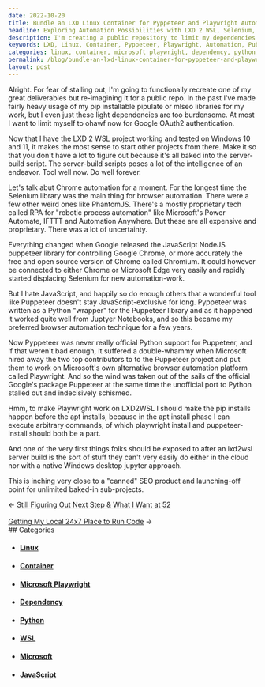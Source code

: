 ```yaml
---
date: 2022-10-20
title: Bundle an LXD Linux Container for Pyppeteer and Playwright Automation
headline: Exploring Automation Possibilities with LXD 2 WSL, Selenium, NodeJS, and Pyppeteer
description: I'm creating a public repository to limit my dependencies and use ohawf for Google OAuth2 authentication. I'm using the LXD 2 WSL project and Chrome automation with Selenium and NodeJS Puppeteer and Pyppeteer libraries to control Google Chrome or Chromium. Join me as I explore the possibilities of this project!
keywords: LXD, Linux, Container, Pyppeteer, Playwright, Automation, Public Repository, Dependencies, ohawf, Google OAuth2, Authentication, WSL, Windows, Chrome, Selenium, NodeJS, Puppeteer, Chromium, Explore, Possibilities, JavaScript, Python
categories: linux, container, microsoft playwright, dependency, python, wsl, microsoft, javascript
permalink: /blog/bundle-an-lxd-linux-container-for-pyppeteer-and-playwright-automation/
layout: post
---
```



Alright. For fear of stalling out, I'm going to functionally recreate one of my
great deliverables but re-imagining it for a public repo. In the past I've made
fairly heavy usage of my pip installable pipulate or mlseo libraries for my
work, but I even just these light dependencies are too burdensome. At most I
want to limit myself to ohawf now for Google OAuth2 authentication.

Now that I have the LXD 2 WSL project working and tested on Windows 10 and 11,
it makes the most sense to start other projects from there. Make it so that you
don't have a lot to figure out because it's all baked into the server-build
script. The server-build scripts poses a lot of the intelligence of an
endeavor. Tool well now. Do well forever.

Let's talk abut Chrome automation for a moment. For the longest time the
Selenium library was the main thing for browser automation. There were a few
other weird ones like PhantomJS. There's a mostly proprietary tech called RPA
for "robotic process automation" like Microsoft's Power Automate, IFTTT and
Automation Anywhere. But these are all expensive and proprietary. There was a
lot of uncertainty.

Everything changed when Google released the JavaScript NodeJS puppeteer library
for controlling Google Chrome, or more accurately the free and open source
version of Chrome called Chromium. It could however be connected to either
Chrome or Microsoft Edge very easily and rapidly started displacing Selenium
for new automation-work.

But I hate JavaScript, and happily so do enough others that a wonderful tool
like Puppeteer doesn't stay JavaScript-exclusive for long. Pyppeteer was
written as a Python "wrapper" for the Puppeteer library and as it happened it
worked quite well from Juptyer Notebooks, and so this became my preferred
browser automation technique for a few years.

Now Pyppeteer was never really official Python support for Puppeteer, and if
that weren't bad enough, it suffered a double-whammy when Microsoft hired away
the two top contributors to to the Puppeteer project and put them to work on
Microsoft's own alternative browser automation platform called Playwright. And
so the wind was taken out of the sails of the official Google's package
Puppeteer at the same time the unofficial port to Python stalled out and
indecisively schismed.

Hmm, to make Playwright work on LXD2WSL I should make the pip installs happen
before the apt installs, because in the apt install phase I can execute
arbitrary commands, of which playwright install and puppeteer-install should
both be a part.

And one of the very first things folks should be exposed to after an lxd2wsl
server build is the sort of stuff they can't very easily do either in the cloud
nor with a native Windows desktop jupyter approach.

This is inching very close to a "canned" SEO product and launching-off point
for unlimited baked-in sub-projects.


<div class="arrow-links"><div class="post-nav-prev"><span class="arrow">&larr;&nbsp;</span><a href="/blog/still-figuring-out-next-step-what-i-want-at-52/">Still Figuring Out Next Step & What I Want at 52</a></div> &nbsp; <div class="post-nav-next"><a href="/blog/getting-my-local-24x7-place-to-run-code/">Getting My Local 24x7 Place to Run Code</a><span class="arrow">&nbsp;&rarr;</span></div></div>
## Categories

<ul>
<li><h4><a href='/linux/'>Linux</a></h4></li>
<li><h4><a href='/container/'>Container</a></h4></li>
<li><h4><a href='/microsoft-playwright/'>Microsoft Playwright</a></h4></li>
<li><h4><a href='/dependency/'>Dependency</a></h4></li>
<li><h4><a href='/python/'>Python</a></h4></li>
<li><h4><a href='/wsl/'>WSL</a></h4></li>
<li><h4><a href='/microsoft/'>Microsoft</a></h4></li>
<li><h4><a href='/javascript/'>JavaScript</a></h4></li></ul>